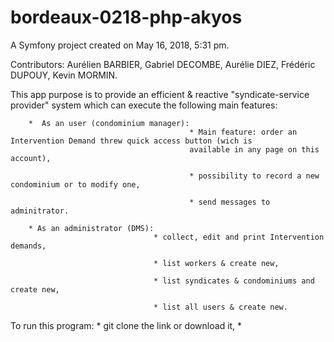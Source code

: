 bordeaux-0218-php-akyos
=======================

A Symfony project created on May 16, 2018, 5:31 pm.

Contributors: Aurélien BARBIER, Gabriel DECOMBE, Aurélie DIEZ, Frédéric DUPOUY, Kevin MORMIN.

This app purpose is to provide an efficient & reactive "syndicate-service provider" system which can execute the following main features:

        *  As an user (condominium manager): 
                                            * Main feature: order an Intervention Demand threw quick access button (wich is 
                                            available in any page on this account),
                                            
                                            * possibility to record a new condominium or to modify one,
                                            
                                            * send messages to adminitrator.
                                            
        * As an administrator (DMS): 
                                    * collect, edit and print Intervention demands,
                                    
                                    * list workers & create new,
                                    
                                    * list syndicates & condominiums and create new, 
                                    
                                    * list all users & create new.
                                   
To run this program:
                    * git clone the link or download it,
                    * 

